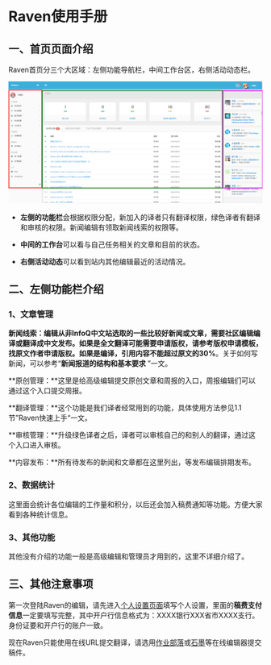 # Raven使用手册

## 一、首页页面介绍

Raven首页分三个大区域：左侧功能导航栏，中间工作台区，右侧活动动态栏。

![](/assets/QQ截图20160826103940.png)

* **左侧的功能栏**会根据权限分配，新加入的译者只有翻译权限，绿色译者有翻译和审核的权限。新闻编辑有领取新闻线索的权限等。

* **中间的工作台**可以看与自己任务相关的文章和目前的状态。

* **右侧活动动态**可以看到站内其他编辑最近的活动情况。


## 二、左侧功能栏介绍

### 1、文章管理

**新闻线索：**编辑从非InfoQ中文站选取的一些比较好新闻或文章，需要社区编辑编译或翻译成中文发布。如果是全文翻译可能需要申请版权，请参考版权申请模板，找原文作者申请版权。如果是编译，引用内容不能超过**原文的30%**。关于如何写新闻，可以参考“**新闻报道的结构和基本要求** ”一文。

**原创管理：**这里是给高级编辑提交原创文章和周报的入口，周报编辑们可以通过这个入口提交周报。

**翻译管理：**这个功能是我们译者经常用到的功能，具体使用方法参见1.1节”Raven快速上手“一文。

**审核管理：**升级绿色译者之后，译者可以审核自己的和别人的翻译，通过这个入口进入审核。

**内容发布：**所有待发布的新闻和文章都在这里列出，等发布编辑排期发布。

### 2、数据统计

这里面会统计各位编辑的工作量和积分，以后还会加入稿费通知等功能。方便大家看到各种统计信息。

### **3、其他功能**

其他没有介绍的功能一般是高级编辑和管理员才用到的，这里不详细介绍了。

## 三、其他注意事项

第一次登陆Raven的编辑，请先进入[个人设置页面](http://raven.infoq.com/profile/setting/)填写个人设置，里面的**稿费支付信息**一定要填写完整，其中开户行信息格式为：XXXX银行XXX省市XXXX支行。身份证要和开户行的账户一致。

现在Raven只能使用在线URL提交翻译，请选用[作业部落](http://www.zybuluo.com/)或[石墨](https://shimo.im/)等在线编辑器提交稿件。 



